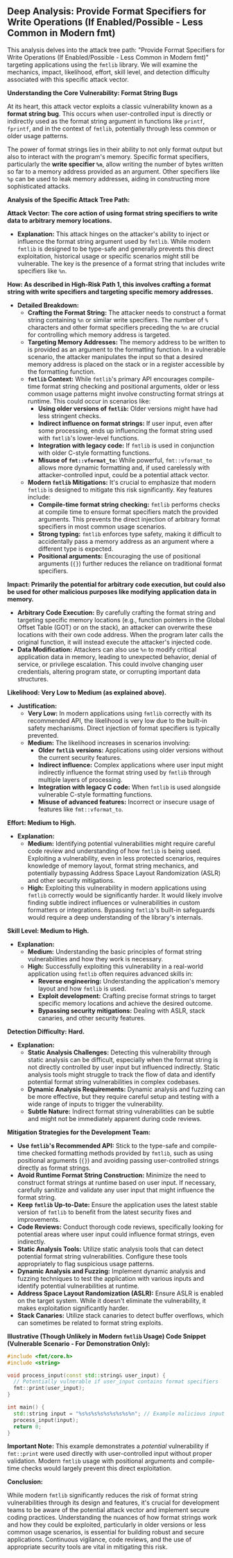 ## Deep Analysis: Provide Format Specifiers for Write Operations (If Enabled/Possible - Less Common in Modern fmt)

This analysis delves into the attack tree path: "Provide Format Specifiers for Write Operations (If Enabled/Possible - Less Common in Modern fmt)" targeting applications using the `fmtlib` library. We will examine the mechanics, impact, likelihood, effort, skill level, and detection difficulty associated with this specific attack vector.

**Understanding the Core Vulnerability: Format String Bugs**

At its heart, this attack vector exploits a classic vulnerability known as a **format string bug**. This occurs when user-controlled input is directly or indirectly used as the format string argument in functions like `printf`, `fprintf`, and in the context of `fmtlib`, potentially through less common or older usage patterns.

The power of format strings lies in their ability to not only format output but also to interact with the program's memory. Specific format specifiers, particularly the **write specifier `%n`**, allow writing the number of bytes written so far to a memory address provided as an argument. Other specifiers like `%p` can be used to leak memory addresses, aiding in constructing more sophisticated attacks.

**Analysis of the Specific Attack Tree Path:**

**Attack Vector: The core action of using format string specifiers to write data to arbitrary memory locations.**

* **Explanation:** This attack hinges on the attacker's ability to inject or influence the format string argument used by `fmtlib`. While modern `fmtlib` is designed to be type-safe and generally prevents this direct exploitation, historical usage or specific scenarios might still be vulnerable. The key is the presence of a format string that includes write specifiers like `%n`.

**How: As described in High-Risk Path 1, this involves crafting a format string with write specifiers and targeting specific memory addresses.**

* **Detailed Breakdown:**
    * **Crafting the Format String:** The attacker needs to construct a format string containing `%n` or similar write specifiers. The number of `%` characters and other format specifiers preceding the `%n` are crucial for controlling which memory address is targeted.
    * **Targeting Memory Addresses:**  The memory address to be written to is provided as an argument to the formatting function. In a vulnerable scenario, the attacker manipulates the input so that a desired memory address is placed on the stack or in a register accessible by the formatting function.
    * **`fmtlib` Context:**  While `fmtlib`'s primary API encourages compile-time format string checking and positional arguments, older or less common usage patterns might involve constructing format strings at runtime. This could occur in scenarios like:
        * **Using older versions of `fmtlib`:**  Older versions might have had less stringent checks.
        * **Indirect influence on format strings:**  If user input, even after some processing, ends up influencing the format string used with `fmtlib`'s lower-level functions.
        * **Integration with legacy code:**  If `fmtlib` is used in conjunction with older C-style formatting functions.
        * **Misuse of `fmt::vformat_to`:**  While powerful, `fmt::vformat_to` allows more dynamic formatting and, if used carelessly with attacker-controlled input, could be a potential attack vector.
    * **Modern `fmtlib` Mitigations:** It's crucial to emphasize that modern `fmtlib` is designed to mitigate this risk significantly. Key features include:
        * **Compile-time format string checking:**  `fmtlib` performs checks at compile time to ensure format specifiers match the provided arguments. This prevents the direct injection of arbitrary format specifiers in most common usage scenarios.
        * **Strong typing:** `fmtlib` enforces type safety, making it difficult to accidentally pass a memory address as an argument where a different type is expected.
        * **Positional arguments:**  Encouraging the use of positional arguments (`{}`) further reduces the reliance on traditional format specifiers.

**Impact: Primarily the potential for arbitrary code execution, but could also be used for other malicious purposes like modifying application data in memory.**

* **Arbitrary Code Execution:** By carefully crafting the format string and targeting specific memory locations (e.g., function pointers in the Global Offset Table (GOT) or on the stack), an attacker can overwrite these locations with their own code address. When the program later calls the original function, it will instead execute the attacker's injected code.
* **Data Modification:**  Attackers can also use `%n` to modify critical application data in memory, leading to unexpected behavior, denial of service, or privilege escalation. This could involve changing user credentials, altering program state, or corrupting important data structures.

**Likelihood: Very Low to Medium (as explained above).**

* **Justification:**
    * **Very Low:**  In modern applications using `fmtlib` correctly with its recommended API, the likelihood is very low due to the built-in safety mechanisms. Direct injection of format specifiers is typically prevented.
    * **Medium:** The likelihood increases in scenarios involving:
        * **Older `fmtlib` versions:**  Applications using older versions without the current security features.
        * **Indirect influence:**  Complex applications where user input might indirectly influence the format string used by `fmtlib` through multiple layers of processing.
        * **Integration with legacy C code:**  When `fmtlib` is used alongside vulnerable C-style formatting functions.
        * **Misuse of advanced features:** Incorrect or insecure usage of features like `fmt::vformat_to`.

**Effort: Medium to High.**

* **Explanation:**
    * **Medium:** Identifying potential vulnerabilities might require careful code review and understanding of how `fmtlib` is being used. Exploiting a vulnerability, even in less protected scenarios, requires knowledge of memory layout, format string mechanics, and potentially bypassing Address Space Layout Randomization (ASLR) and other security mitigations.
    * **High:**  Exploiting this vulnerability in modern applications using `fmtlib` correctly would be significantly harder. It would likely involve finding subtle indirect influences or vulnerabilities in custom formatters or integrations. Bypassing `fmtlib`'s built-in safeguards would require a deep understanding of the library's internals.

**Skill Level: Medium to High.**

* **Explanation:**
    * **Medium:** Understanding the basic principles of format string vulnerabilities and how they work is necessary.
    * **High:**  Successfully exploiting this vulnerability in a real-world application using `fmtlib` often requires advanced skills in:
        * **Reverse engineering:** Understanding the application's memory layout and how `fmtlib` is used.
        * **Exploit development:** Crafting precise format strings to target specific memory locations and achieve the desired outcome.
        * **Bypassing security mitigations:**  Dealing with ASLR, stack canaries, and other security features.

**Detection Difficulty: Hard.**

* **Explanation:**
    * **Static Analysis Challenges:**  Detecting this vulnerability through static analysis can be difficult, especially when the format string is not directly controlled by user input but influenced indirectly. Static analysis tools might struggle to track the flow of data and identify potential format string vulnerabilities in complex codebases.
    * **Dynamic Analysis Requirements:** Dynamic analysis and fuzzing can be more effective, but they require careful setup and testing with a wide range of inputs to trigger the vulnerability.
    * **Subtle Nature:**  Indirect format string vulnerabilities can be subtle and might not be immediately apparent during code reviews.

**Mitigation Strategies for the Development Team:**

* **Use `fmtlib`'s Recommended API:**  Stick to the type-safe and compile-time checked formatting methods provided by `fmtlib`, such as using positional arguments (`{}`) and avoiding passing user-controlled strings directly as format strings.
* **Avoid Runtime Format String Construction:**  Minimize the need to construct format strings at runtime based on user input. If necessary, carefully sanitize and validate any user input that might influence the format string.
* **Keep `fmtlib` Up-to-Date:**  Ensure the application uses the latest stable version of `fmtlib` to benefit from the latest security fixes and improvements.
* **Code Reviews:** Conduct thorough code reviews, specifically looking for potential areas where user input could influence format strings, even indirectly.
* **Static Analysis Tools:** Utilize static analysis tools that can detect potential format string vulnerabilities. Configure these tools appropriately to flag suspicious usage patterns.
* **Dynamic Analysis and Fuzzing:**  Implement dynamic analysis and fuzzing techniques to test the application with various inputs and identify potential vulnerabilities at runtime.
* **Address Space Layout Randomization (ASLR):** Ensure ASLR is enabled on the target system. While it doesn't eliminate the vulnerability, it makes exploitation significantly harder.
* **Stack Canaries:**  Utilize stack canaries to detect buffer overflows, which can sometimes be related to format string exploits.

**Illustrative (Though Unlikely in Modern `fmtlib` Usage) Code Snippet (Vulnerable Scenario - For Demonstration Only):**

```c++
#include <fmt/core.h>
#include <string>

void process_input(const std::string& user_input) {
  // Potentially vulnerable if user_input contains format specifiers
  fmt::print(user_input);
}

int main() {
  std::string input = "%s%s%s%s%s%s%s%s%n"; // Example malicious input
  process_input(input);
  return 0;
}
```

**Important Note:** This example demonstrates a *potential* vulnerability if `fmt::print` were used directly with user-controlled input without proper validation. Modern `fmtlib` usage with positional arguments and compile-time checks would largely prevent this direct exploitation.

**Conclusion:**

While modern `fmtlib` significantly reduces the risk of format string vulnerabilities through its design and features, it's crucial for development teams to be aware of the potential attack vector and implement secure coding practices. Understanding the nuances of how format strings work and how they could be exploited, particularly in older versions or less common usage scenarios, is essential for building robust and secure applications. Continuous vigilance, code reviews, and the use of appropriate security tools are vital in mitigating this risk.
